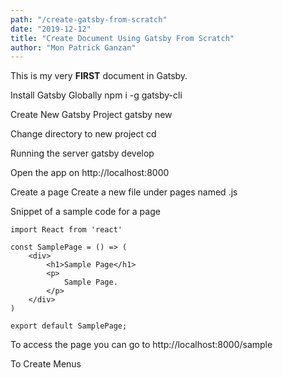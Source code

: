 ```yaml
---
path: "/create-gatsby-from-scratch"
date: "2019-12-12"
title: "Create Document Using Gatsby From Scratch"
author: "Mon Patrick Ganzan"
---
```


This is my very **FIRST** document in Gatsby.

Install Gatsby Globally
npm i -g gatsby-cli


Create New Gatsby Project
gatsby new <project-name>

Change directory to new project
cd <project name>

Running the server
gatsby develop

Open the app on http://localhost:8000

Create a page
Create a new file under pages named <file>.js

Snippet of a sample code for a page

```
import React from 'react'

const SamplePage = () => (
    <div>
        <h1>Sample Page</h1>
        <p>
            Sample Page.
        </p>
    </div>
)

export default SamplePage;
```

To access the page you can go to http://localhost:8000/sample

To Create Menus

